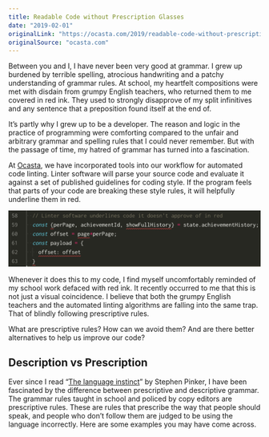 ```yaml
---
title: Readable Code without Prescription Glasses
date: "2019-02-01"
originalLink: "https://ocasta.com/2019/readable-code-without-prescription-glasses/"
originalSource: "ocasta.com"
---
```


Between you and I, I have never been very good at grammar. I grew up burdened by terrible spelling, atrocious handwriting and a patchy understanding of grammar rules. At school, my heartfelt compositions were met with disdain from grumpy English teachers, who returned them to me covered in red ink. They used to strongly disapprove of my split infinitives and any sentence that a preposition found itself at the end of.

It’s partly why I grew up to be a developer. The reason and logic in the practice of programming were comforting compared to the unfair and arbitrary grammar and spelling rules that I could never remember. But with the passage of time, my hatred of grammar has turned into a fascination.

At [Ocasta](https://ocasta.com), we have incorporated tools into our workflow for automated code linting. Linter software will parse your source code and evaluate it against a set of published guidelines for coding style. If the program feels that parts of your code are breaking these style rules, it will helpfully underline them in red.

![Linting tools underlining in red](./linting.png)

Whenever it does this to my code, I find myself uncomfortably reminded of my school work defaced with red ink. It recently occurred to me that this is not just a visual coincidence. I believe that both the grumpy English teachers and the automated linting algorithms are falling into the same trap. That of blindly following prescriptive rules.

What are prescriptive rules? How can we avoid them? And are there better alternatives to help us improve our code?

## Description vs Prescription

Ever since I read “[The language instinct](https://www.amazon.co.uk/Language-Instinct-Creates-Penguin-Science-ebook/dp/B002RI9DJW/ref=sr_1_1?ie=UTF8&qid=1547309336&sr=8-1&keywords=the+language+instinct)” by Stephen Pinker, I have been fascinated by the difference between prescriptive and descriptive grammar. The grammar rules taught in school and policed by copy editors are prescriptive rules. These are rules that prescribe the way that people should speak, and people who don’t follow them are judged to be using the language incorrectly. Here are some examples you may have come across.